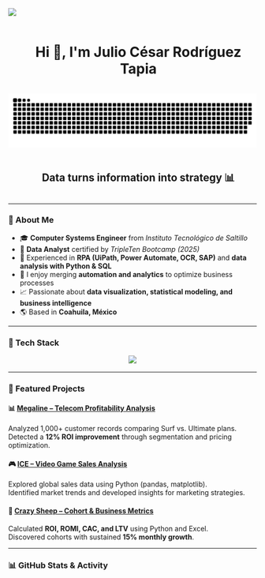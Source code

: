 <!--horizontal divider(gradiant)-->
<img src="https://user-images.githubusercontent.com/73097560/115834477-dbab4500-a447-11eb-908a-139a6edaec5c.gif">

<!--h1 without bottom border-->
<div id="user-content-toc">
  <ul align="center">
    <summary><h1 style="display: inline-block">Hi 👋, I'm Julio César Rodríguez Tapia</h1></summary>
  </ul>
</div>

<!--- snake animation -->
<div align="center">
  <img src="https://github.com/1999AZZAR/1999AZZAR/blob/readme/resources/img/grid-snake.svg" alt="snake" />
</div>

<!--subtitle-->
<div id="user-content-toc">
  <ul align="center">
    <summary><h2 style="display: inline-block">Data turns information into strategy 📊</h2></summary>
  </ul>
</div>

---

### 💬 About Me

- 🎓 **Computer Systems Engineer** from *Instituto Tecnológico de Saltillo*  
- 🧠 **Data Analyst** certified by *TripleTen Bootcamp (2025)*  
- 🤖 Experienced in **RPA (UiPath, Power Automate, OCR, SAP)** and **data analysis with Python & SQL**
- 💼 I enjoy merging **automation and analytics** to optimize business processes  
- 📈 Passionate about **data visualization, statistical modeling, and business intelligence**
- 🌎 Based in **Coahuila, México**

---

### 🧰 Tech Stack

<p align="center">
  <a href="https://skillicons.dev">
    <img src="https://skillicons.dev/icons?i=python,sqlserver,mysql,pandas,powerbi,excel,git,github,uipath,html,css,js,csharp,dotnet,visualstudio,vscode&perline=8" />
  </a>
</p>

---

### 🚀 Featured Projects

#### 📊 [Megaline – Telecom Profitability Analysis](https://github.com/JulioRdz-Git/PortafolioProyectos)
Analyzed 1,000+ customer records comparing Surf vs. Ultimate plans.  
Detected a **12% ROI improvement** through segmentation and pricing optimization.

#### 🎮 [ICE – Video Game Sales Analysis](https://github.com/JulioRdz-Git/PortafolioProyectos)
Explored global sales data using Python (pandas, matplotlib).  
Identified market trends and developed insights for marketing strategies.

#### 🐑 [Crazy Sheep – Cohort & Business Metrics](https://github.com/JulioRdz-Git/PortafolioProyectos)
Calculated **ROI, ROMI, CAC, and LTV** using Python and Excel.  
Discovered cohorts with sustained **15% monthly growth**.

---

### 📊 GitHub Stats & Activity

<p align="center">
  <table>
  <tr border="non
